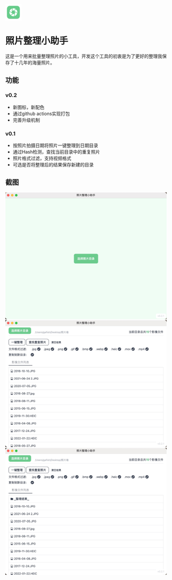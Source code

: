 <img src="./assets/icon.png" width="50">

# 照片整理小助手


这是一个用来批量整理照片的小工具，开发这个工具的初衷是为了更好的整理我保存了十几年的海量照片。

## 功能

### v0.2

- 新图标，新配色
- 通过github actions实现打包
- 完善升级机制

### v0.1

- 按照片拍摄日期将照片一键整理到日期目录
- 通过Hash检测，查找当前目录中的重复照片
- 照片格式过滤，支持视频格式
- 可选是否将整理后的结果保存新建的目录


## 截图

<img src="./assets/cover.jpg">
<img src="./assets/screenshot.jpg">
<img src="./assets/result.jpg">

